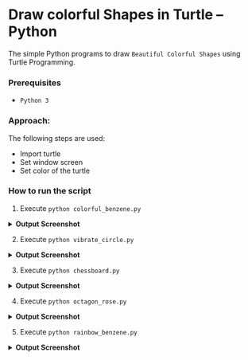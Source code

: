 # Draw colorful Shapes in Turtle – Python
The simple Python programs to draw `Beautiful Colorful Shapes` using Turtle Programming.

### Prerequisites
- `Python 3`

### Approach:
The following steps are used:
- Import turtle
- Set window screen
- Set color of the turtle

### How to run the script
1. Execute `python colorful_benzene.py`
<details><summary><b>Output Screenshot</b></summary>
  <p align="center">
    <a href="Outputs/colorful_benzene.png"><img src="https://user-images.githubusercontent.com/85709371/153639609-1123ae27-4f30-46c7-975f-b07ca8fc514c.png" alt="colorful benzene"></a>
  </p>
</details>

2. Execute `python vibrate_circle.py`
<details><summary><b>Output Screenshot</b></summary>
  <p align="center">
    <a href="Outputs/vibrate_circle.png"><img src="https://user-images.githubusercontent.com/85709371/153702227-b3ba3ad6-a28a-4493-87f1-8b5f966496cd.png" alt="vibrate circle"></a>
  </p>
</details>

3. Execute `python chessboard.py`
<details><summary><b>Output Screenshot</b></summary>
  <p align="center">
    <a href="Outputs/chessboard.png"><img src="https://user-images.githubusercontent.com/85709371/153703266-093a9fae-2523-49bc-847d-f29f15d45710.png" alt="chessboard"></a>
  </p>
</details>

4. Execute `python octagon_rose.py`
<details><summary><b>Output Screenshot</b></summary>
  <p align="center">
    <a href="Outputs/octagon_rose.png"><img src="https://user-images.githubusercontent.com/85709371/153704241-6d4cac86-ac9a-4819-afed-e53e9592d6fb.png" alt="octagon_rose"></a>
  </p>
</details>

5. Execute `python rainbow_benzene.py`
<details><summary><b>Output Screenshot</b></summary>
  <p align="center">
    <a href="Outputs/rainbow_benzene.png"><img src="https://user-images.githubusercontent.com/85709371/153704241-6d4cac86-ac9a-4819-afed-e53e9592d6fb.png" alt="rainbow_benzene"></a>
  </p>
</details>
